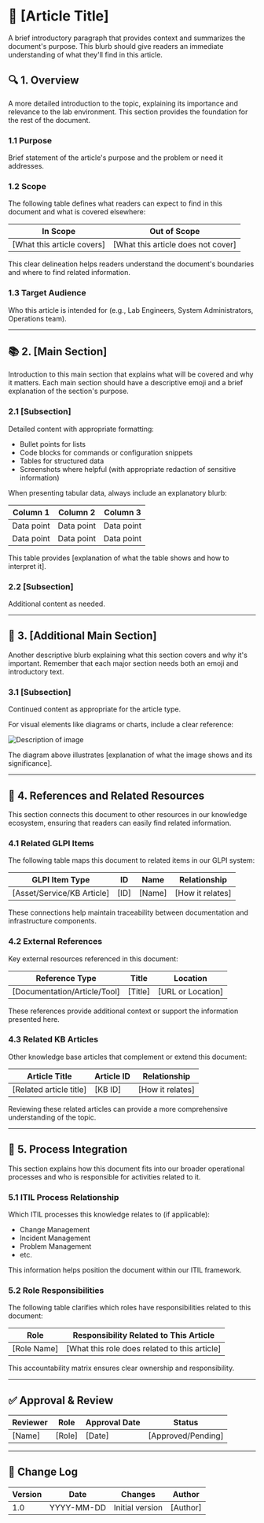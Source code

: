 <!-- 
---
title: "[Article Title]"
description: "[Brief description of the article's content and purpose]"
author: "[Author Name]"
tags: ["[primary-category]", "[subcategory]", "[additional-tags]"]
category: "[Main Category]"
kb_type: "[Reference/Procedure/Policy/Tutorial]"
version: "1.0"
status: "[Draft/Published/Under Review]"
last_updated: "YYYY-MM-DD"
---
-->

# 📄 **[Article Title]**

A brief introductory paragraph that provides context and summarizes the document's purpose. This blurb should give readers an immediate understanding of what they'll find in this article.

## 🔍 **1. Overview**

A more detailed introduction to the topic, explaining its importance and relevance to the lab environment. This section provides the foundation for the rest of the document.

### **1.1 Purpose**

Brief statement of the article's purpose and the problem or need it addresses.

### **1.2 Scope**

The following table defines what readers can expect to find in this document and what is covered elsewhere:

| **In Scope** | **Out of Scope** |
|--------------|------------------|
| [What this article covers] | [What this article does not cover] |

This clear delineation helps readers understand the document's boundaries and where to find related information.

### **1.3 Target Audience**

Who this article is intended for (e.g., Lab Engineers, System Administrators, Operations team).

---

## 📚 **2. [Main Section]**

Introduction to this main section that explains what will be covered and why it matters. Each main section should have a descriptive emoji and a brief explanation of the section's purpose.

### **2.1 [Subsection]**

Detailed content with appropriate formatting:

- Bullet points for lists
- Code blocks for commands or configuration snippets
- Tables for structured data
- Screenshots where helpful (with appropriate redaction of sensitive information)

When presenting tabular data, always include an explanatory blurb:

| **Column 1** | **Column 2** | **Column 3** |
|------------|-------------|-------------|
| Data point | Data point | Data point |
| Data point | Data point | Data point |

This table provides [explanation of what the table shows and how to interpret it].

### **2.2 [Subsection]**

Additional content as needed.

---

## 🔧 **3. [Additional Main Section]**

Another descriptive blurb explaining what this section covers and why it's important. Remember that each major section needs both an emoji and introductory text.

### **3.1 [Subsection]**

Continued content as appropriate for the article type.

For visual elements like diagrams or charts, include a clear reference:

![Description of image](assets/image-name.png)

The diagram above illustrates [explanation of what the image shows and its significance].

---

## 📎 **4. References and Related Resources**

This section connects this document to other resources in our knowledge ecosystem, ensuring that readers can easily find related information.

### **4.1 Related GLPI Items**

The following table maps this document to related items in our GLPI system:

| **GLPI Item Type** | **ID** | **Name** | **Relationship** |
|--------------------|-------|----------|-----------------|
| [Asset/Service/KB Article] | [ID] | [Name] | [How it relates] |

These connections help maintain traceability between documentation and infrastructure components.

### **4.2 External References**

Key external resources referenced in this document:

| **Reference Type** | **Title** | **Location** |
|--------------------|----------|-------------|
| [Documentation/Article/Tool] | [Title] | [URL or Location] |

These references provide additional context or support the information presented here.

### **4.3 Related KB Articles**

Other knowledge base articles that complement or extend this document:

| **Article Title** | **Article ID** | **Relationship** |
|-------------------|---------------|-----------------|
| [Related article title] | [KB ID] | [How it relates] |

Reviewing these related articles can provide a more comprehensive understanding of the topic.

---

## 🔄 **5. Process Integration**

This section explains how this document fits into our broader operational processes and who is responsible for activities related to it.

### **5.1 ITIL Process Relationship**

Which ITIL processes this knowledge relates to (if applicable):

- Change Management
- Incident Management
- Problem Management
- etc.

This information helps position the document within our ITIL framework.

### **5.2 Role Responsibilities**

The following table clarifies which roles have responsibilities related to this document:

| **Role** | **Responsibility Related to This Article** |
|----------|--------------------------------------------|
| [Role Name] | [What this role does related to this article] |

This accountability matrix ensures clear ownership and responsibility.

---

## **✅ Approval & Review**

| **Reviewer** | **Role** | **Approval Date** | **Status** |
|-------------|---------|------------------|------------|
| [Name] | [Role] | [Date] | [Approved/Pending] |

---

## **📜 Change Log**

| **Version** | **Date** | **Changes** | **Author** |
|------------|---------|-------------|------------|
| 1.0 | YYYY-MM-DD | Initial version | [Author] |
